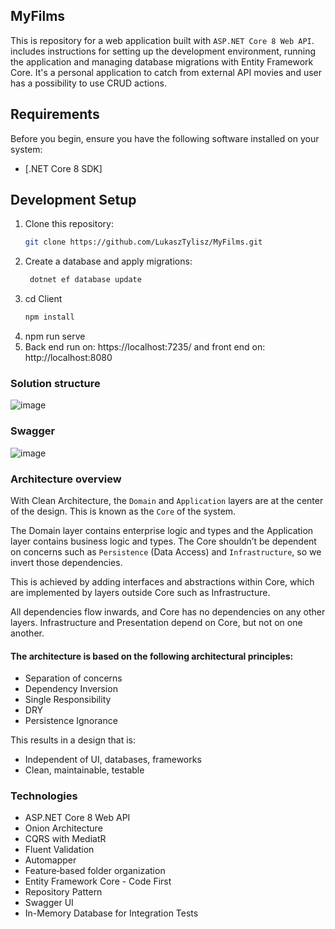 ## MyFilms

This is repository for a web application built with `ASP.NET Core 8 Web API`.  includes instructions for setting up the development environment, running the application and managing database migrations with Entity Framework Core. It's a personal application to catch from external API movies and user has a possibility to use CRUD actions.

## Requirements

Before you begin, ensure you have the following software installed on your system:

- [.NET Core 8 SDK] 

## Development Setup
1. Clone this repository:
   ```bash
   git clone https://github.com/LukaszTylisz/MyFilms.git
   
2. Create a database and apply migrations:
   ```bash
    dotnet ef database update
3. cd Client
    ```bash
    npm install
4. npm run serve
5. Back end run on: https://localhost:7235/ and front end on: http://localhost:8080

### Solution structure

![image](https://github.com/LukaszTylisz/MyFilms/assets/86656091/98f0bbb9-3836-4d94-adf4-47ac92b5f6ac)

### Swagger

![image](https://github.com/LukaszTylisz/MyFilms/assets/86656091/f6a0f076-d3d0-404d-9dce-7fb2a7236a74)


### Architecture overview

With Clean Architecture, the `Domain` and `Application` layers are at the center of the design. This is known as the `Core` of the system. 

The Domain layer contains enterprise logic and types and the Application layer contains business logic and types.
The Core shouldn’t be dependent on concerns such as `Persistence` (Data Access) and `Infrastructure`, so we invert those dependencies.

This is achieved by adding interfaces and abstractions within Core, which are implemented by layers outside Core such as Infrastructure.  

All dependencies flow inwards, and Core has no dependencies on any other layers.
Infrastructure and Presentation depend on Core, but not on one another.

#### The architecture is based on the following architectural principles:
- Separation of concerns
- Dependency Inversion
- Single Responsibility
- DRY
- Persistence Ignorance

This results in a design that is: 
- Independent of UI, databases, frameworks
- Clean, maintainable, testable

### Technologies
- ASP.NET Core 8 Web API
- Onion Architecture
- CQRS with MediatR
- Fluent Validation
- Automapper
- Feature‑based folder organization
- Entity Framework Core - Code First
- Repository Pattern
- Swagger UI
- In-Memory Database for Integration Tests
